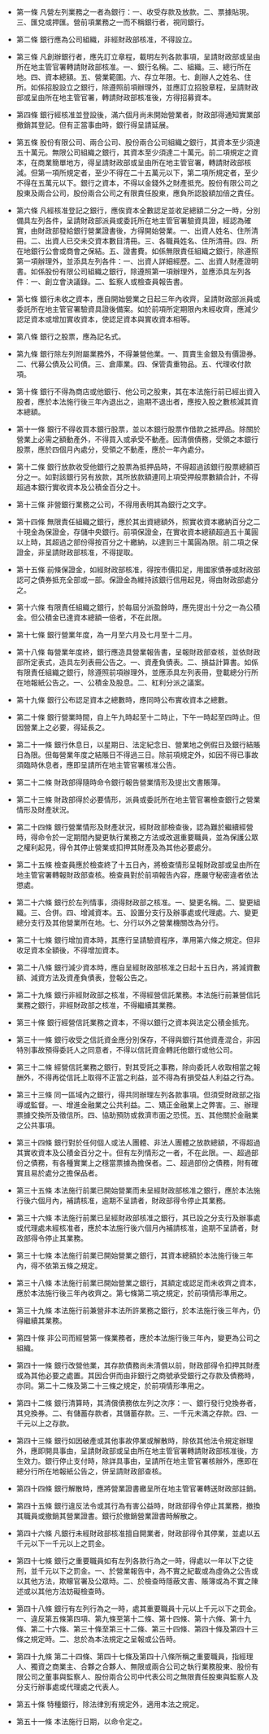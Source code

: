 * 第一條 凡營左列業務之一者為銀行：一、收受存款及放款。二、票據貼現。三、匯兌或押匯。營前項業務之一而不稱銀行者，視同銀行。

* 第二條 銀行應為公司組織，非經財政部核准，不得設立。

* 第三條 凡創辦銀行者，應先訂立章程，載明左列各款事項，呈請財政部或呈由所在地主管官署轉請財政部核准。一、銀行名稱。二、組織。三、總行所在地。四、資本總額。五、營業範圍。六、存立年限。七、創辦人之姓名、住所。如係招股設立之銀行，除遵照前項辦理外，並應訂立招股章程，呈請財政部或呈由所在地主管官署，轉請財政部核准後，方得招募資本。

* 第四條 銀行經核准並登設後，滿六個月尚未開始營業者，財政部得通知實業部撤銷其登記。但有正當事由時，銀行得呈請延展。

* 第五條 股份有限公司、兩合公司、股份兩合公司組織之銀行，其資本至少須達五十萬元。無限公司組織之銀行，其資本至少須達二十萬元。前二項規定之資本，在商業簡單地方，得呈請財政部或呈由所在地主管官署，轉請財政部核減。但第一項所規定者，至少不得在二十五萬元以下，第二項所規定者，至少不得在五萬元以下。銀行之資本，不得以金錢外之財產抵充。股份有限公司之股東及兩合公司，股份兩合公司之有限責任股東，應負所認股額加倍之責任。

* 第六條 凡經核准登記之銀行，應俟資本全數認足並收足總額二分之一時，分別備具左列各件，呈請財政部派員或委託所在地主管官署驗資具證，經認為確實，由財政部發給銀行營業證書後，方得開始營業。一、出資人姓名、住所清冊。二、出資人已交未交資本數目清冊。三、各職員姓名、住所清冊。四、所在地銀行公會或商會之保結。五、證書費。如係無限責任組織之銀行，除遵照第一項辦理外，並添具左列各件：一、出資人詳細經歷。二、出資人財產證明書。如係股份有限公司組織之銀行，除遵照第一項辦理外，並應添具左列各件：一、創立會決議錄。二、監察人或檢查員報告書。

* 第七條 銀行未收之資本，應自開始營業之日起三年內收齊，呈請財政部派員或委託所在地主管官署驗資具證後備案。如於前項所定期限內未經收齊，應減少認足資本或增加實收資本，使認足資本與實收資本相等。

* 第八條 銀行之股票，應為記名式。

* 第九條 銀行除左列附屬業務外，不得兼營他業。一、買賣生金銀及有價證券。二、代募公債及公司債。三、倉庫業。四、保管貴重物品。五、代理收付款項。

* 第十條 銀行不得為商店或他銀行、他公司之股東，其在本法施行前已經出資入股者，應於本法施行後三年內退出之，逾期不退出者，應按入股之數核減其資本總額。

* 第十一條 銀行不得收買本銀行股票，並以本銀行股票作借款之抵押品。除關於營業上必需之額動產外，不得買入或承受不動產。因清償債務，受領之本銀行股票，應於四個月內處分，受領之不動產，應於一年內處分。

* 第十二條 銀行放款收受他銀行之股票為抵押品時，不得超過該銀行股票總額百分之一。如對該銀行另有放款，其所放款額連同上項受押般票數額合計，不得超過本銀行實收資本及公積金百分之十。

* 第十三條 非營銀行業務之公司，不得用表明其為銀行之文字。

* 第十四條 無限責任組織之銀行，應於其出資總額外，照實收資本繳納百分之二十現金為保證金，存儲中央銀行。前項保證金，在實收資本總額超過五十萬圓以上時，其超過之部份得按百分之十繳納，以達到三十萬圓為限。前二項之保證金，非呈請財政部核准，不得提取。

* 第十五條 前條保證金，如經財政部核准，得按市價扣足，用國家債券或財政部認可之債券抵充全部或一部。保證金為維持該銀行信用起見，得由財政部處分之。

* 第十六條 有限責任組織之銀行，於每屆分派盈餘時，應先提出十分之一為公積金。但公積金已達資本總額一倍者，不在此限。

* 第十七條 銀行營業年度，為一月至六月及七月至十二月。

* 第十八條 每營業年度終，銀行應造具營業報告書，呈報財政部查核，並依財政部所定表式，造具左列表冊公告之。一、資產負債表。二、損益計算書。如係有限責任組織之銀行，除遵照前項辦理外，並應添具左列表冊，登載總分行所在地報紙公告之。一、公積金及股息。二、紅利分派之議案。

* 第十九條 銀行公布認足資本之總數時，應同時公布實收資本之總數。

* 第二十條 銀行營業時間，自上午九時起至十二時止，下午一時起至四時止。但因營業上之必要，得延長之。

* 第二十一條 銀行休息日，以星期日、法定紀念日、營業地之例假日及銀行結賬日為限。但每營業年度之結賬日不得過三日。除前項規定外，如因不得已事故須臨時休息者，應即呈請所在地主管官署核准公告。

* 第二十二條 財政部得隨時命令銀行報告營業情形及提出文書賬簿。

* 第二十三條 財政部得於必要情形，派員或委託所在地主管官署檢查銀行之營業情形及財產狀況。

* 第二十四條 銀行營業情形及財產狀況，經財政部檢查後，認為難於繼續經營時，得命令於一定期間內變更執行業務之方法或改選重要職員，並為保護公眾之權利起見，得令其停止營業或扣押其財產及為其他必要處分。

* 第二十五條 檢查員應於檢查終了十五日內，將檢查情形呈報財政部或呈由所在地主管官署轉報財政部查核。檢查員對於前項報告內容，應嚴守秘密違者依法懲處。

* 第二十六條 銀行於左列情事，須得財政部之核准。一、變更名稱。二、變更組織。三、合併。四、增減資本。五、設置分支行及辦事處或代理處。六、變更總分支行及其他營業所在地。七、分行以外之營業機關改為分行。

* 第二十七條 銀行增加資本時，其應行呈請驗資程序，準用第六條之規定。但非收足資本全額後，不得增加資本。

* 第二十八條 銀行減少資本時，應自呈經財政部核准之日起十五日內，將減資數額、減資方法及資產負債表，登報公告之。

* 第二十九條 銀行非經財政部之核准，不得經營信託業務。本法施行前兼營信託業務之銀行，非經財政部之核准，不得繼續其業務。

* 第三十條 銀行經營信託業務之資本，不得以銀行之資本與法定公積金抵充。

* 第三十一條 銀行收受之信託資金應分別保存，不得與銀行其他資產混合，非因特別事故預得委託人之同意者，不得以信託資金轉託他銀行或他公司。

* 第三十二條 經營信託業務之銀行，對其受託之事務，除向委託人收取相當之報酬外，不得再從信託上取得不正當之利益，並不得為有損受益人利益之行為。

* 第三十三條 同一區域內之銀行，得共同辦理左列各款事項。但須受財政部之指導或監督。一、增進金融業之公共利益。二、矯正金融業上之弊害。三、辦理票據交換所及徵信所。四、協助預防或救濟市面之恐慌。五、其他關於金融業之公共事項。

* 第三十四條 銀行對於任何個人或法人團體、非法人團體之放款總額，不得超過其實收資本及公積金百分之十。但有左列情形之一者，不在此限。一、超過部份之債務，有各種實業上之穩當票據為擔保者。二、超過部份之債務，附有確實且易於處分之擔保品者。

* 第三十五條 本法施行前業已開始營業而未呈經財政部核准之銀行，應於本法施行後六個月內，補請核准，逾期不呈請者，財政部得令停止其業務。

* 第三十六條 本法施行前業已呈經財政部核准之銀行，其已設之分支行及辦事處或代理處未經核准者，應於本法施行後六個月內補請核准，逾期不呈請者，財政部得令停止其業務。

* 第三十七條 本法施行前業已開始營業之銀行，其資本總額於本法施行後三年內，得不依第五條之規定。

* 第三十八條 本法施行前業已開始營業之銀行，其額定或認足而未收齊之資本，應於本法施行後三年內收齊之。第七條第二項之規定，於前項情形準用之。

* 第三十九條 本法施行前兼營非本法所許業務之銀行，於本法施行後三年內，仍得繼續其業務。

* 第四十條 非公司而經營第一條業務者，應於本法施行後三年內，變更為公司之組織。

* 第四十一條 銀行改營他業，其存款債務尚未清償以前，財政部得令扣押其財產或為其他必要之處置。其因合併而由非銀行之商號承受銀行之存款及債務時，亦同。第二十二條及第二十三條之規定，於前項情形準用之。

* 第四十二條 銀行清算時，其清償債務依左列之次序：一、銀行發行兌換券者，其兌換券。二、有儲蓄存款者，其儲蓄存款。三、一千元未滿之存款。四、一千元以上之存款。

* 第四十三條 銀行如因破產或其他事故停業或解散時，除依其他法令規定辦理外，應即開具事由，呈請財政部或呈由所在地主管官署轉請財政部核准後，方生效力。銀行停止支付時，除詳具事由，呈請所在地主管官署核辦外，應即在總分行所在地報紙公告之，併呈請財政部查核。

* 第四十四條 銀行解散時，應將營業證書繳呈所在地主管官署轉送財政部註銷。

* 第四十五條 銀行違反法令或其行為有害公益時，財政部得令停止其業務，撤換其職員或撤銷其營業證書。銀行於撤銷營業證書時解散之。

* 第四十六條 凡銀行未經財政部核准擅自開業者，財政部得令其停業，並處以五千元以下一千元以上之罰金。

* 第四十七條 銀行之重要職員如有左列各款行為之一時，得處以一年以下之徒刑，並千元以下之罰金。一、於營業報告中，為不實之紀載或為虛偽之公告或以其他方法，欺矇官署及公眾時。二、於檢查時隱蔽文書、賬簿或為不實之陳述或以其他方法妨礙檢查時。

* 第四十八條 銀行有左列行為之一時，處其重要職員十元以上千元以下之罰金。一、違反第五條第四項、第九條至第十二條、第十四條、第十六條、第十九條、第二十六條、第三十條至第三十二條、第三十四條、第四十條及第四十三條之規定時。二、怠於為本法規定之呈報或公告時。

* 第四十九條 第二十四條、第四十七條及第四十八條所稱之重要職員，指經理人、獨資之商業主、合夥之合夥人、無限或兩合公司之執行業務股東、股份有限公司之董事與監察人、股份兩合公司中代表公司之無限責任股東與監察人及分支行辦事處或代理處之代表人。

* 第五十條 特種銀行，除法律別有規定外，適用本法之規定。

* 第五十一條 本法施行日期，以命令定之。

